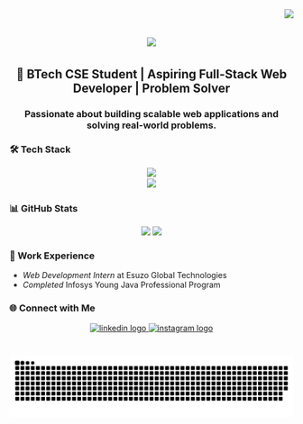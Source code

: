 <img align="right" src="https://visitor-badge.laobi.icu/badge?page_id=kaife0.kaife0" /> 

<h1 align="center">
    <img src="https://readme-typing-svg.herokuapp.com/?font=Righteous&size=35&center=true&vCenter=true&width=600&height=70&duration=8000&lines=Hi+There!+👋;+I'm+MD+KAIF!+😎;+Web+Developer|+Tech+Enthusiast" />
</h1>

<h2 align="center">🚀 BTech CSE Student | Aspiring Full-Stack Web Developer | Problem Solver</h2>
<h3 align="center">Passionate about building scalable web applications and solving real-world problems.</h3>

###

### 🛠 Tech Stack
<div align="center">
  <img src="https://skillicons.dev/icons?i=html,css,javascript,react,nextjs,nodejs,mongodb,java,c,cpp,sql" height="30"/>  
  <br>
  <img src="https://skillicons.dev/icons?i=git,github,vscode,tailwind,bootstrap,figma" height="30" />
</div>

###

### 📊 GitHub Stats
<div align="center">
  <img src="https://github-readme-stats.vercel.app/api?username=kaife0&show_icons=true&theme=dracula&hide_border=true" height="150" />
  <img src="https://github-readme-stats.vercel.app/api/top-langs/?username=kaife0&layout=compact&theme=dracula&hide_border=true" height="150" />
</div>
 
###

### 💼 Work Experience
- *Web Development Intern* at Esuzo Global Technologies  
- *Completed* Infosys Young Java Professional Program  

###

### 🌐 Connect with Me
<div align="center">
 <a href="https://www.linkedin.com/in/md-kaif-a229652b9/" target="_blank">
     <img src="https://img.shields.io/static/v1?message=LinkedIn&logo=linkedin&label=&color=0077B5&logoColor=white&labelColor=&style=for-the-badge" height="35" alt="linkedin logo"  />
  </a>

 <a href="https://www.instagram.com/kaife_0234/" target="_blank">
    <img src="https://img.shields.io/static/v1?message=Instagram&logo=instagram&label=&color=E4405F&logoColor=white&labelColor=&style=for-the-badge" height="35" alt="instagram logo"  />
  </a>
</div>

###

<br clear="both">
<img alt="snake eating my contributions" src="https://raw.githubusercontent.com/kaife0/kaife0/output/github-contribution-grid-snake.svg" />
